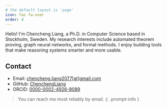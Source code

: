 ```yaml
---
# the default layout is 'page'
icon: fas fa-user
order: 4
---
```


Hello! I'm Chencheng Liang, a Ph.D. in Computer Science based in Stockholm, Sweden. 
My research interests include automated theorem proving, graph neural networks, and formal methods. 
I enjoy building tools that make reasoning systems smarter and more usable.

## Contact

- Email: <u>chencheng.liang2077[at]gmail.com</u>
- GitHub: [ChenchengLiang](https://github.com/ChenchengLiang)
- ORCID: [0000-0002-4926-8089](https://orcid.org/0000-0002-4926-8089)

> You can reach me most reliably by email.
{: .prompt-info }

